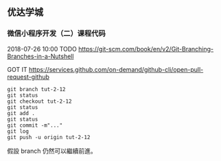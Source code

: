## 优达学城

### 微信小程序开发（二）课程代码



2018-07-26 10:00
TODO
https://git-scm.com/book/en/v2/Git-Branching-Branches-in-a-Nutshell


GOT IT
https://services.github.com/on-demand/github-cli/open-pull-request-github

```
git branch tut-2-12
git status
git checkout tut-2-12
git status
git add .
git status
git commit -m"..."
git log
git push -u origin tut-2-12
```

假設 branch 仍然可以繼續前進。